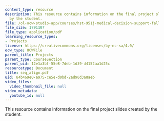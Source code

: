 ```yaml
---
content_type: resource
description: This resource contains information on the final project slides created
  by the student.
file: /ol-ocw-studio-app/courses/hst-951j-medical-decision-support-fall-2005/84b469e0a975ce5ed0bd2ad90d3a8aeb_seq_align.pdf
file_size: 1791107
file_type: application/pdf
learning_resource_types:
- Projects
license: https://creativecommons.org/licenses/by-nc-sa/4.0/
ocw_type: OCWFile
parent_title: Projects
parent_type: CourseSection
parent_uid: 12e1a3bf-55e8-7deb-1d39-d4152aa1d25c
resourcetype: Document
title: seq_align.pdf
uid: 84b469e0-a975-ce5e-d0bd-2ad90d3a8aeb
video_files:
  video_thumbnail_file: null
video_metadata:
  youtube_id: null
---
```

This resource contains information on the final project slides created by the student.